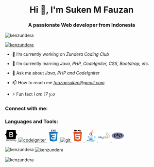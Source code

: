 <h1 align="center">Hi 👋, I'm Suken M Fauzan</h1>
<h3 align="center">A passionate Web developer from Indonesia</h3>

<p align="left"> <img src="https://komarev.com/ghpvc/?username=kenzundera&label=Profile%20views&color=0e75b6&style=flat" alt="kenzundera" /> </p>

<p align="left"> <a href="https://github.com/ryo-ma/github-profile-trophy"><img src="https://github-profile-trophy.vercel.app/?username=kenzundera" alt="kenzundera" /></a> </p>

- 🔭 I’m currently working on *Zundera Coding Club*

- 🌱 I’m currently learning *Java, PHP, CodeIgniter, CSS, Bootstrap, etc.*

- 💬 Ask me about *Java, PHP and CodeIgniter*

- 📫 How to reach me *fauzansuken@gmail.com*

- ⚡ Fun fact *I am 17 y.o*

<h3 align="left">Connect with me:</h3>
<p align="left">
</p>

<h3 align="left">Languages and Tools:</h3>
<p align="left"> <a href="https://getbootstrap.com" target="_blank" rel="noreferrer"> <img src="https://raw.githubusercontent.com/devicons/devicon/master/icons/bootstrap/bootstrap-plain-wordmark.svg" alt="bootstrap" width="40" height="40"/> </a> <a href="https://codeigniter.com" target="_blank" rel="noreferrer"> <img src="https://cdn.worldvectorlogo.com/logos/codeigniter.svg" alt="codeigniter" width="40" height="40"/> </a> <a href="https://www.w3schools.com/css/" target="_blank" rel="noreferrer"> <img src="https://raw.githubusercontent.com/devicons/devicon/master/icons/css3/css3-original-wordmark.svg" alt="css3" width="40" height="40"/> </a> <a href="https://git-scm.com/" target="_blank" rel="noreferrer"> <img src="https://www.vectorlogo.zone/logos/git-scm/git-scm-icon.svg" alt="git" width="40" height="40"/> </a> <a href="https://www.w3.org/html/" target="_blank" rel="noreferrer"> <img src="https://raw.githubusercontent.com/devicons/devicon/master/icons/html5/html5-original-wordmark.svg" alt="html5" width="40" height="40"/> </a> <a href="https://www.java.com" target="_blank" rel="noreferrer"> <img src="https://raw.githubusercontent.com/devicons/devicon/master/icons/java/java-original.svg" alt="java" width="40" height="40"/> </a> <a href="https://www.mysql.com/" target="_blank" rel="noreferrer"> <img src="https://raw.githubusercontent.com/devicons/devicon/master/icons/mysql/mysql-original-wordmark.svg" alt="mysql" width="40" height="40"/> </a> <a href="https://www.php.net" target="_blank" rel="noreferrer"> <img src="https://raw.githubusercontent.com/devicons/devicon/master/icons/php/php-original.svg" alt="php" width="40" height="40"/> </a> </p>

<p><img align="left" src="https://github-readme-stats.vercel.app/api/top-langs?username=kenzundera&show_icons=true&locale=en&layout=compact" alt="kenzundera" /></p>

<p>&nbsp;<img align="center" src="https://github-readme-stats.vercel.app/api?username=kenzundera&show_icons=true&locale=en" alt="kenzundera" /></p>

<p><img align="center" src="https://github-readme-streak-stats.herokuapp.com/?user=kenzundera&" alt="kenzundera" /></p>

<!--
**KenZundera/KenZundera** is a ✨ _special_ ✨ repository because its `README.md` (this file) appears on your GitHub profile.

Here are some ideas to get you started:

- 🔭 I’m an students in SMKN 71 Jakarta Timur
- 🌱 I’m currently learning Web Development
- 💬 Ask me about Game, Coding.. Anything you like..
- 📫 How to reach me: https://www.instagram.com/icebear2309/
- ⚡ Fun fact: I'm 17 y.o
-->
